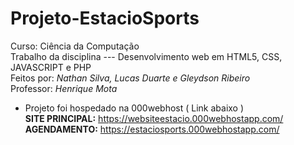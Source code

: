 # Projeto-EstacioSports
Curso: Ciência da Computação <br>
Trabalho da disciplina --- Desenvolvimento web em HTML5, CSS, JAVASCRIPT e PHP  <br>
Feitos por:  <i>Nathan Silva, Lucas Duarte e Gleydson Ribeiro</i> <br>
Professor: <i>Henrique Mota</i> 

 - Projeto foi hospedado na 000webhost ( Link abaixo )  <br>
<b>SITE PRINCIPAL:</b> https://websiteestacio.000webhostapp.com/  <br>
<b>AGENDAMENTO:</b>  https://estaciosports.000webhostapp.com/



 





